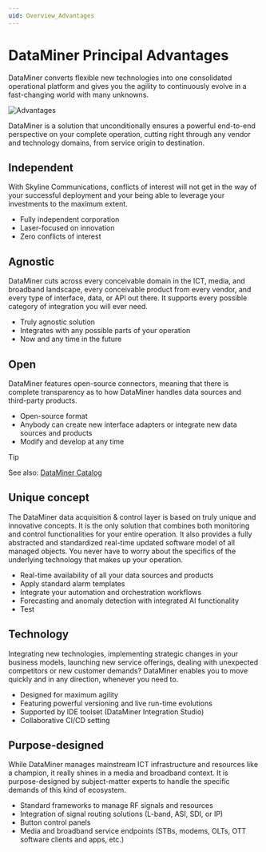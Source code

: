 ```yaml
---
uid: Overview_Advantages
---
```


# DataMiner Principal Advantages

DataMiner converts flexible new technologies into one consolidated operational platform and gives you the agility to continuously evolve in a fast-changing world with many unknowns.

![Advantages](~/dataminer-overview/images/DA_advantages.png)

DataMiner is a solution that unconditionally ensures a powerful end-to-end perspective on your complete operation, cutting right through any vendor and technology domains, from service origin to destination.

## Independent

With Skyline Communications, conflicts of interest will not get in the way of your successful deployment and your being able to leverage your investments to the maximum extent.

- Fully independent corporation
- Laser-focused on innovation
- Zero conflicts of interest

## Agnostic

DataMiner cuts across every conceivable domain in the ICT, media, and broadband landscape, every conceivable product from every vendor, and every type of interface, data, or API out there. It supports every possible category of integration you will ever need.

- Truly agnostic solution
- Integrates with any possible parts of your operation
- Now and any time in the future

## Open

DataMiner features open-source connectors, meaning that there is complete transparency as to how DataMiner handles data sources and third-party products.

- Open-source format
- Anybody can create new interface adapters or integrate new data sources and products
- Modify and develop at any time

> [!TIP]
> See also: [DataMiner Catalog](xref:Catalog)

## Unique concept

The DataMiner data acquisition & control layer is based on truly unique and innovative concepts. It is the only solution that combines both monitoring and control functionalities for your entire operation. It also provides a fully abstracted and standardized real-time updated software model of all managed objects. You never have to worry about the specifics of the underlying technology that makes up your operation.

- Real-time availability of all your data sources and products
- Apply standard alarm templates
- Integrate your automation and orchestration workflows
- Forecasting and anomaly detection with integrated AI functionality
- Test

## Technology

Integrating new technologies, implementing strategic changes in your business models, launching new service offerings, dealing with unexpected competitors or new customer demands? DataMiner enables you to move quickly and in any direction, whenever you need to.

- Designed for maximum agility
- Featuring powerful versioning and live run-time evolutions
- Supported by IDE toolset (DataMiner Integration Studio)
- Collaborative CI/CD setting

## Purpose-designed

While DataMiner manages mainstream ICT infrastructure and resources like a champion, it really shines in a media and broadband context. It is purpose-designed by subject-matter experts to handle the specific demands of this kind of ecosystem.

- Standard frameworks to manage RF signals and resources
- Integration of signal routing solutions (L-band, ASI, SDI, or IP)
- Button control panels
- Media and broadband service endpoints (STBs, modems, OLTs, OTT software clients and apps, etc.)
